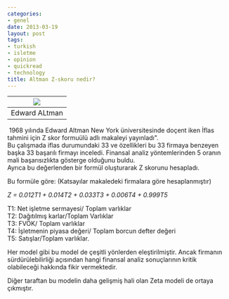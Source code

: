 ```yaml
---
categories:
- genel
date: 2013-03-19
layout: post
tags:
- turkish
- isletme
- opinion
- quickread
- technology
title: Altman Z-skoru nedir?
---
```


| [![](/images/image003.jpg)](http://people.stern.nyu.edu/ealtman/index_files/image003.jpg) |
| --- |
| Edward ALtman |

 1968 yılında Edward Altman New York üniversitesinde doçent iken İflas tahmini için Z skor formuülü adlı makaleyi yayınladı".  
Bu çalışmada iflas durumundaki 33 ve özellikleri bu 33 firmaya benzeyen başka 33 başarılı firmayı inceledi. Finansal analiz yöntemlerinden 5 oranın mali başarısızlıkta gösterge olduğunu buldu.  
Ayrıca bu değerlenden bir formül oluşturarak Z skorunu hesapladı.  
  
  
Bu formüle göre: (Katsayılar makaledeki firmalara göre hesaplanmıştır)  
  
_Z = 0.012T1 + 0.014T2 + 0.033T3 + 0.006T4 + 0.999T5_  
  
T1: Net işletme sermayesi/ Toplam varlıklar  
T2: Dağıtılmış karlar/Toplam Varlıklar  
T3: FVÖK/ Toplam varlıklar  
T4: İşletmenin piyasa değeri/ Toplam borcun defter değeri  
T5: Satışlar/Toplam varlıklar.  
  
Her model gibi bu model de çeşitli yönlerden eleştirilmiştir. Ancak firmanın sürdürülebilirliği açısından hangi finansal analiz sonuçlarının kritik olabileceği hakkında fikir vermektedir.  
  
Diğer taraftan bu modelin daha gelişmiş hali olan Zeta modeli de ortaya çıkmıştır.
